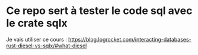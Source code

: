 # Ce repo sert à tester le code sql avec le crate sqlx
Je vais utiliser ce cours : 
https://blog.logrocket.com/interacting-databases-rust-diesel-vs-sqlx/#what-diesel